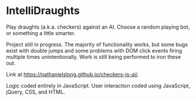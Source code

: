 # IntelliDraughts

Play draughts (a.k.a. checkers) against an AI. Choose a random playing bot, or something a little smarter.

Project still in progress. The majority of functionality works, but some bugs exist with double jumps and some problems with DOM click events firing multiple times unintentionally. Work is still being performed to iron these out.

Link at https://nathanielslong.github.io/checkers-js-ai/.

Logic coded entirely in JavaScript. User interaction coded using JavaScript, jQuery, CSS, and HTML.
